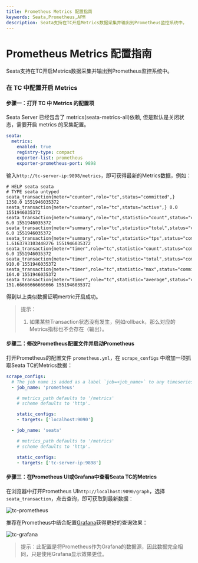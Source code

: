 ```yaml
---
title: Prometheus Metrics 配置指南
keywords: Seata,Prometheus,APM
description: Seata支持在TC开启Metrics数据采集并输出到Prometheus监控系统中。
---
```


# Prometheus Metrics 配置指南
Seata支持在TC开启Metrics数据采集并输出到Prometheus监控系统中。

### 在 TC 中配置开启 Metrics
#### 步骤一：打开 TC 中 Metrics 的配置项

Seata Server 已经包含了 metrics(seata-metrics-all)依赖, 但是默认是关闭状态，需要开启 metrics 的采集配置。

```yml
seata:
  metrics:
    enabled: true
    registry-type: compact
    exporter-list: prometheus
    exporter-prometheus-port: 9898

```

输入`http://tc-server-ip:9898/metrics`，即可获得最新的Metrics数据，例如：
```
# HELP seata seata
# TYPE seata untyped
seata_transaction{meter="counter",role="tc",status="committed",} 1358.0 1551946035372
seata_transaction{meter="counter",role="tc",status="active",} 0.0 1551946035372
seata_transaction{meter="summary",role="tc",statistic="count",status="committed",} 6.0 1551946035372
seata_transaction{meter="summary",role="tc",statistic="total",status="committed",} 6.0 1551946035372
seata_transaction{meter="summary",role="tc",statistic="tps",status="committed",} 1.6163793103448276 1551946035372
seata_transaction{meter="timer",role="tc",statistic="count",status="committed",} 6.0 1551946035372
seata_transaction{meter="timer",role="tc",statistic="total",status="committed",} 910.0 1551946035372
seata_transaction{meter="timer",role="tc",statistic="max",status="committed",} 164.0 1551946035372
seata_transaction{meter="timer",role="tc",statistic="average",status="committed",} 151.66666666666666 1551946035372
```

得到以上类似数据证明mertric开启成功。

>提示：
>
>1. 如果某些Transaction状态没有发生，例如rollback，那么对应的Metrics指标也不会存在（输出）。

#### 步骤二：修改Prometheus配置文件并启动Prometheus
打开Prometheus的配置文件 `prometheus.yml`，在 `scrape_configs` 中增加一项抓取Seata TC的Metrics数据：

```yaml
scrape_configs:
  # The job name is added as a label `job=<job_name>` to any timeseries scraped from this config.
  - job_name: 'prometheus'

    # metrics_path defaults to '/metrics'
    # scheme defaults to 'http'.

    static_configs:
    - targets: ['localhost:9090']

  - job_name: 'seata'

    # metrics_path defaults to '/metrics'
    # scheme defaults to 'http'.

    static_configs:
    - targets: ['tc-server-ip:9898']
```

#### 步骤三：在Prometheus UI或Grafana中查看Seata TC的Metrics
在浏览器中打开Prometheus UI`http://localhost:9090/graph`，选择`seata_transaction`，点击查询，即可获取到最新数据：

![tc-prometheus](https://img.alicdn.com/imgextra/i2/O1CN01r6916n1DiXhwH07dj_!!6000000000250-2-tps-1698-959.png)

推荐在Prometheus中结合配置[Grafana](https://prometheus.io/docs/visualization/grafana/)获得更好的查询效果：

![tc-grafana](https://img.alicdn.com/imgextra/i2/O1CN01IdJk5G25B62KpD5If_!!6000000007487-2-tps-1694-973.png)

>提示：此配置是将Prometheus作为Grafana的数据源，因此数据完全相同，只是使用Grafana显示效果更佳。
